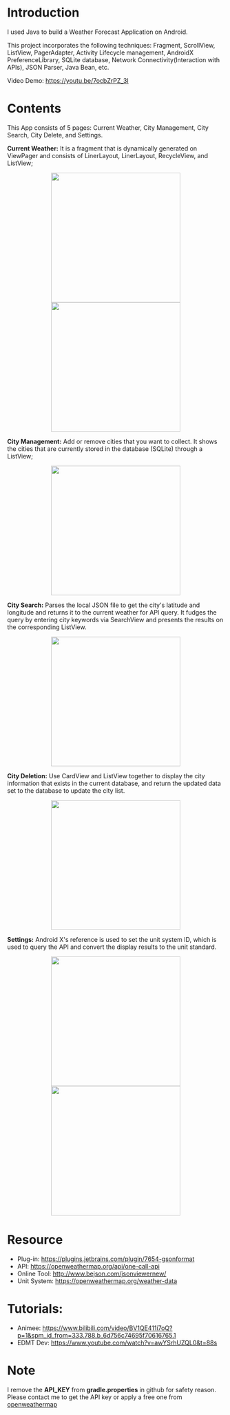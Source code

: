 # Introduction
I used Java to build a Weather Forecast Application on Android.

This project incorporates the following techniques: Fragment, ScrollView, ListView, PagerAdapter, Activity Lifecycle management, AndroidX PreferenceLibrary, SQLite database, Network Connectivity(Interaction with APIs), JSON Parser, Java Bean, etc.

Video Demo: https://youtu.be/7ocbZrPZ_3I

# Contents 

This App consists of 5 pages: Current Weather, City Management, City Search, City Delete, and Settings.

**Current Weather:** It is a fragment that is dynamically generated on ViewPager and consists of LinerLayout, LinerLayout, RecycleView, and ListView; 

<div align=center>
<img width="300" src="https://github.com/wxx0136/XWeather_V2/blob/dev_gps/demo_images/Screenshot_1607104200.png">
<img width="300" src="https://github.com/wxx0136/XWeather_V2/blob/dev_gps/demo_images/Screenshot_1607104205.png">
</div>

**City Management:** Add or remove cities that you want to collect. It shows the cities that are currently stored in the database (SQLite) through a ListView;

<div align=center>
<img width="300" src="https://github.com/wxx0136/XWeather_V2/blob/dev_gps/demo_images/Screenshot_1607104212.png">
</div>

**City Search:** Parses the local JSON file to get the city's latitude and longitude and returns it to the current weather for API query. It fudges the query by entering city keywords via SearchView and presents the results on the corresponding ListView.

<div align=center>
<img width="300" src="https://github.com/wxx0136/XWeather_V2/blob/dev_gps/demo_images/Screenshot_1607104227.png">
</div>

**City Deletion:** Use CardView and ListView together to display the city information that exists in the current database, and return the updated data set to the database to update the city list.

<div align=center>
<img width="300" src="https://github.com/wxx0136/XWeather_V2/blob/dev_gps/demo_images/Screenshot_1607104241.png">
</div>

**Settings:** Android X's reference is used to set the unit system ID, which is used to query the API and convert the display results to the unit standard.

<div align=center>
<img width="300" src="https://github.com/wxx0136/XWeather_V2/blob/dev_gps/demo_images/Screenshot_1607104252.png">
<img width="300" src="https://github.com/wxx0136/XWeather_V2/blob/dev_gps/demo_images/Screenshot_1607104356.png">
</div>

# Resource
- Plug-in: https://plugins.jetbrains.com/plugin/7654-gsonformat
- API: https://openweathermap.org/api/one-call-api
- Online Tool: http://www.bejson.com/jsonviewernew/
- Unit System: https://openweathermap.org/weather-data

# Tutorials:
- Animee: https://www.bilibili.com/video/BV1QE411i7oQ?p=1&spm_id_from=333.788.b_6d756c74695f70616765.1
- EDMT Dev: https://www.youtube.com/watch?v=awYSrhUZQL0&t=88s

# Note
I remove the **API_KEY** from **gradle.properties** in github for safety reason. Please contact me to get the API key or apply a free one from [openweathermap](https://openweathermap.org/)
